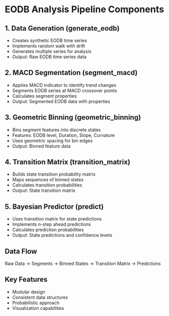 # EODB Analysis Pipeline Components

## 1. Data Generation (generate_eodb)
- Creates synthetic EODB time series
- Implements random walk with drift
- Generates multiple series for analysis
- Output: Raw EODB time series data

## 2. MACD Segmentation (segment_macd)
- Applies MACD indicator to identify trend changes
- Segments EODB series at MACD crossover points
- Calculates segment properties
- Output: Segmented EODB data with properties

## 3. Geometric Binning (geometric_binning)
- Bins segment features into discrete states
- Features: EODB level, Duration, Slope, Curvature
- Uses geometric spacing for bin edges
- Output: Binned feature data

## 4. Transition Matrix (transition_matrix)
- Builds state transition probability matrix
- Maps sequences of binned states
- Calculates transition probabilities
- Output: State transition matrix

## 5. Bayesian Predictor (predict)
- Uses transition matrix for state predictions
- Implements n-step ahead predictions
- Calculates prediction probabilities
- Output: State predictions and confidence levels

## Data Flow
Raw Data → Segments → Binned States → Transition Matrix → Predictions

## Key Features
- Modular design
- Consistent data structures
- Probabilistic approach
- Visualization capabilities
